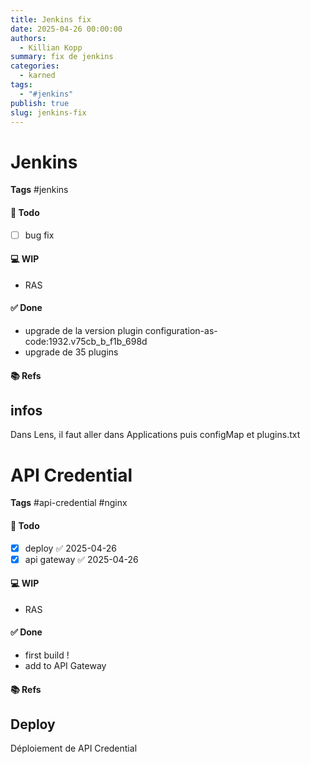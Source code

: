 ```yaml
---
title: Jenkins fix
date: 2025-04-26 00:00:00
authors:
  - Killian Kopp
summary: fix de jenkins
categories:
  - karned
tags:
  - "#jenkins"
publish: true
slug: jenkins-fix
---
```

# Jenkins
**Tags** #jenkins 
#### 📓 Todo
- [ ] bug fix

#### 💻 WIP
- RAS

#### ✅ Done
- upgrade de la version plugin configuration-as-code:1932.v75cb_b_f1b_698d
- upgrade de 35 plugins

#### 📚 Refs

## infos
Dans Lens, il faut aller dans Applications puis configMap et plugins.txt

# API Credential
**Tags** #api-credential #nginx 
#### 📓 Todo
- [x] deploy ✅ 2025-04-26
- [x] api gateway ✅ 2025-04-26

#### 💻 WIP
- RAS

#### ✅ Done
- first build !
- add to API Gateway

#### 📚 Refs

## Deploy
Déploiement de API Credential